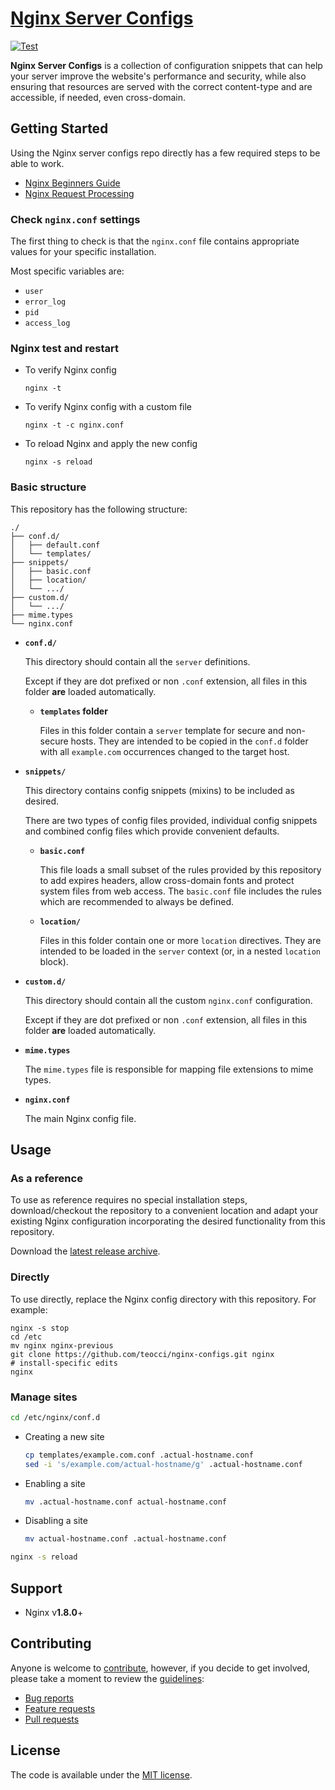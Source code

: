 # [Nginx Server Configs][1]

[![Test][2]][3]

**Nginx Server Configs** is a collection of configuration snippets that can help
your server improve the website's performance and security, while also
ensuring that resources are served with the correct content-type and are
accessible, if needed, even cross-domain.

## Getting Started

Using the Nginx server configs repo directly has a few required steps to be able to work.

* [Nginx Beginners Guide][4]
* [Nginx Request Processing][5]

### Check `nginx.conf` settings

The first thing to check is that the `nginx.conf` file contains appropriate values for your specific installation.

Most specific variables are:
* `user`
* `error_log`
* `pid`
* `access_log`

### Nginx test and restart

* To verify Nginx config

  ```shell
  nginx -t
  ```

* To verify Nginx config with a custom file

  ```shell
  nginx -t -c nginx.conf
  ```

* To reload Nginx and apply the new config

  ```shell
  nginx -s reload
  ```

### Basic structure

This repository has the following structure:

```text
./
├── conf.d/
│   ├── default.conf
│   └── templates/
├── snippets/
│   ├── basic.conf
│   ├── location/
│   └── .../
├── custom.d/
│   └── .../
├── mime.types
└── nginx.conf
```

* **`conf.d/`**

  This directory should contain all the `server` definitions.

  Except if they are dot prefixed or non `.conf` extension, all files in this
  folder **are** loaded automatically.

  * **`templates` folder**

    Files in this folder contain a `server` template for secure and non-secure hosts.
    They are intended to be copied in the `conf.d` folder with all `example.com`
    occurrences changed to the target host.

* **`snippets/`**

  This directory contains config snippets (mixins) to be included as desired.

  There are two types of config files provided, individual config snippets and
  combined config files which provide convenient defaults.

  * **`basic.conf`**

    This file loads a small subset of the rules provided by this repository to add
    expires headers, allow cross-domain fonts and protect system files from web
    access.
    The `basic.conf` file includes the rules which are recommended to always be
    defined.

  * **`location/`**

    Files in this folder contain one or more `location` directives. They are intended
    to be loaded in the `server` context (or, in a nested `location` block).

* **`custom.d/`**

  This directory should contain all the custom `nginx.conf` configuration.

  Except if they are dot prefixed or non `.conf` extension, all files in this
  folder **are** loaded automatically.

* **`mime.types`**

  The `mime.types` file is responsible for mapping file extensions to mime types.

* **`nginx.conf`**

  The main Nginx config file.

## Usage

### As a reference

To use as reference requires no special installation steps, download/checkout the
repository to a convenient location and adapt your existing Nginx configuration
incorporating the desired functionality from this repository.

Download the [latest release archive][6].

### Directly

To use directly, replace the Nginx config directory with this repository.
For example:

```shell
nginx -s stop
cd /etc
mv nginx nginx-previous
git clone https://github.com/teocci/nginx-configs.git nginx
# install-specific edits
nginx
```

### Manage sites

```bash
cd /etc/nginx/conf.d
```

* Creating a new site

  ```bash
  cp templates/example.com.conf .actual-hostname.conf
  sed -i 's/example.com/actual-hostname/g' .actual-hostname.conf
  ```

* Enabling a site

  ```bash
  mv .actual-hostname.conf actual-hostname.conf
  ```

* Disabling a site

  ```bash
  mv actual-hostname.conf .actual-hostname.conf
  ```

```bash
nginx -s reload
```

## Support

* Nginx v**1.8.0**+

## Contributing

Anyone is welcome to [contribute][7],
however, if you decide to get involved, please take a moment to review
the [guidelines][7]:

* [Bug reports][8]
* [Feature requests][9]
* [Pull requests][10]

## License

The code is available under the [MIT license][11].


[1]: https://github.com/teocci/nginx-configs
[2]: https://github.com/teocci/nginx-configs/workflows/server/badge.svg
[3]: https://github.com/teocci/nginx-configs/actions?query=workflow%3Aserver
[4]: https://nginx.org/en/docs/beginners_guide.html
[5]: https://nginx.org/en/docs/http/request_processing.html
[6]: https://github.com/teocci/nginx-configs/releases/latest
[7]: .github/CONTRIBUTING.md
[8]: .github/CONTRIBUTING.md#bugs
[9]: .github/CONTRIBUTING.md#features
[10]: .github/CONTRIBUTING.md#pull-requests
[11]: LICENSE
